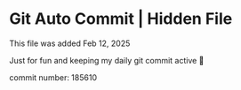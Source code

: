 # Git Auto Commit | Hidden File

This file was added Feb 12, 2025

Just for fun and keeping my daily git commit active 🤪

commit number: 185610
